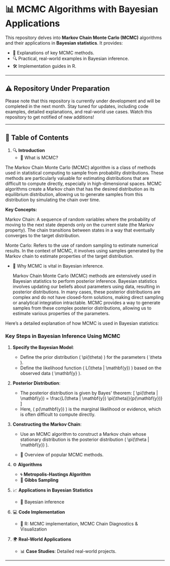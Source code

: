 # **📊 MCMC Algorithms with Bayesian Applications**

This repository delves into **Markov Chain Monte Carlo (MCMC)** algorithms and their applications in **Bayesian statistics**. It provides:
- 📂 Explanations of key MCMC methods.
- 🔍 Practical, real-world examples in Bayesian inference.
- 🛠️ Implementation guides in R.

---

## ⚠️ Repository Under Preparation

Please note that this repository is currently under development and will be completed in the next month. Stay tuned for updates, including code examples, detailed explanations, and real-world use cases. Watch this repository to get notified of new additions!

---


## **📑 Table of Contents**
1. 🔍 **Introduction**
   - 🌟 What is MCMC?

The Markov Chain Monte Carlo (MCMC) algorithm is a class of methods used in statistical computing to sample from probability distributions. These methods are particularly valuable for estimating distributions that are difficult to compute directly, especially in high-dimensional spaces. MCMC algorithms create a Markov chain that has the desired distribution as its equilibrium distribution, allowing us to generate samples from this distribution by simulating the chain over time.

**Key Concepts:**

Markov Chain: A sequence of random variables where the probability of moving to the next state depends only on the current state (the Markov property). The chain transitions between states in a way that eventually converges to the target distribution.

Monte Carlo: Refers to the use of random sampling to estimate numerical results. In the context of MCMC, it involves using samples generated by the Markov chain to estimate properties of the target distribution.

   - 🔗 Why MCMC is vital in Bayesian inference.

     Markov Chain Monte Carlo (MCMC) methods are extensively used in Bayesian statistics to perform posterior inference. Bayesian statistics involves updating our beliefs about parameters using data, resulting in posterior distributions. In many cases, these posterior distributions are complex and do not have closed-form solutions, making direct sampling or analytical integration intractable. MCMC provides a way to generate samples from these complex posterior distributions, allowing us to estimate various properties of the parameters.

Here’s a detailed explanation of how MCMC is used in Bayesian statistics:

### Key Steps in Bayesian Inference Using MCMC

1. **Specify the Bayesian Model**:
   - Define the prior distribution \( \pi(\theta) \) for the parameters \( \theta \).
   - Define the likelihood function \( L(\theta | \mathbf{y}) \) based on the observed data \( \mathbf{y} \).

2. **Posterior Distribution**:
   - The posterior distribution is given by Bayes' theorem:
     \[
     \pi(\theta | \mathbf{y}) = \frac{L(\theta | \mathbf{y}) \pi(\theta)}{p(\mathbf{y})}
     \]
   - Here, \( p(\mathbf{y}) \) is the marginal likelihood or evidence, which is often difficult to compute directly.

3. **Constructing the Markov Chain**:
   - Use an MCMC algorithm to construct a Markov chain whose stationary distribution is the posterior distribution \( \pi(\theta | \mathbf{y}) \).


   - 🧩 Overview of popular MCMC methods.

1. ⚙️ **Algorithms**
   - 🌀 **Metropolis-Hastings Algorithm**
   - 🔄 **Gibbs Sampling**
   

2. 📈 **Applications in Bayesian Statistics**
   - 📐 Bayesian inference 
     

3. 💻 **Code Implementation**
   - 🧮 R: MCMC implementation, MCMC Chain Diagnostics & Visualization
     

4. 🌍 **Real-World Applications**
   - 📊 **Case Studies**: Detailed real-world projects.

---

